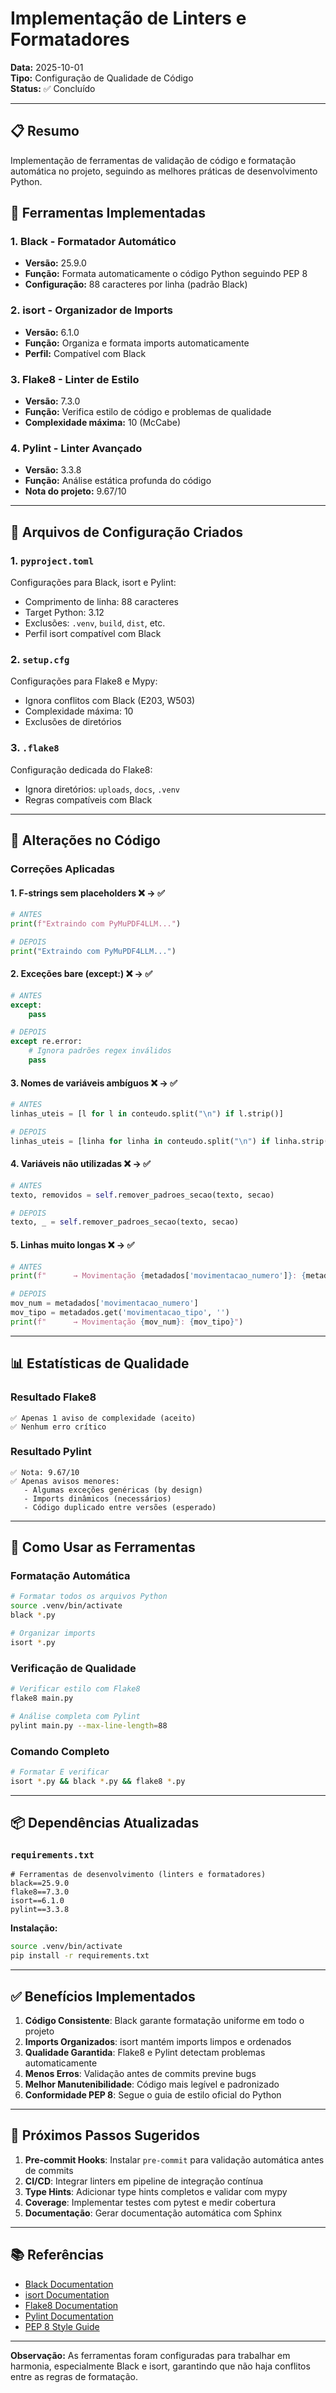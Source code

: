 # Implementação de Linters e Formatadores

**Data:** 2025-10-01  
**Tipo:** Configuração de Qualidade de Código  
**Status:** ✅ Concluído

---

## 📋 Resumo

Implementação de ferramentas de validação de código e formatação automática no projeto, seguindo as melhores práticas de desenvolvimento Python.

## 🔧 Ferramentas Implementadas

### 1. **Black** - Formatador Automático
- **Versão:** 25.9.0
- **Função:** Formata automaticamente o código Python seguindo PEP 8
- **Configuração:** 88 caracteres por linha (padrão Black)

### 2. **isort** - Organizador de Imports
- **Versão:** 6.1.0
- **Função:** Organiza e formata imports automaticamente
- **Perfil:** Compatível com Black

### 3. **Flake8** - Linter de Estilo
- **Versão:** 7.3.0
- **Função:** Verifica estilo de código e problemas de qualidade
- **Complexidade máxima:** 10 (McCabe)

### 4. **Pylint** - Linter Avançado
- **Versão:** 3.3.8
- **Função:** Análise estática profunda do código
- **Nota do projeto:** 9.67/10

---

## 📁 Arquivos de Configuração Criados

### 1. `pyproject.toml`
Configurações para Black, isort e Pylint:
- Comprimento de linha: 88 caracteres
- Target Python: 3.12
- Exclusões: `.venv`, `build`, `dist`, etc.
- Perfil isort compatível com Black

### 2. `setup.cfg`
Configurações para Flake8 e Mypy:
- Ignora conflitos com Black (E203, W503)
- Complexidade máxima: 10
- Exclusões de diretórios

### 3. `.flake8`
Configuração dedicada do Flake8:
- Ignora diretórios: `uploads`, `docs`, `.venv`
- Regras compatíveis com Black

---

## 🔨 Alterações no Código

### Correções Aplicadas

#### 1. **F-strings sem placeholders** ❌ → ✅
```python
# ANTES
print(f"Extraindo com PyMuPDF4LLM...")

# DEPOIS
print("Extraindo com PyMuPDF4LLM...")
```

#### 2. **Exceções bare (except:)** ❌ → ✅
```python
# ANTES
except:
    pass

# DEPOIS
except re.error:
    # Ignora padrões regex inválidos
    pass
```

#### 3. **Nomes de variáveis ambíguos** ❌ → ✅
```python
# ANTES
linhas_uteis = [l for l in conteudo.split("\n") if l.strip()]

# DEPOIS
linhas_uteis = [linha for linha in conteudo.split("\n") if linha.strip()]
```

#### 4. **Variáveis não utilizadas** ❌ → ✅
```python
# ANTES
texto, removidos = self.remover_padroes_secao(texto, secao)

# DEPOIS
texto, _ = self.remover_padroes_secao(texto, secao)
```

#### 5. **Linhas muito longas** ❌ → ✅
```python
# ANTES
print(f"      → Movimentação {metadados['movimentacao_numero']}: {metadados.get('movimentacao_tipo', '')}")

# DEPOIS
mov_num = metadados['movimentacao_numero']
mov_tipo = metadados.get('movimentacao_tipo', '')
print(f"      → Movimentação {mov_num}: {mov_tipo}")
```

---

## 📊 Estatísticas de Qualidade

### Resultado Flake8
```
✅ Apenas 1 aviso de complexidade (aceito)
✅ Nenhum erro crítico
```

### Resultado Pylint
```
✅ Nota: 9.67/10
✅ Apenas avisos menores:
   - Algumas exceções genéricas (by design)
   - Imports dinâmicos (necessários)
   - Código duplicado entre versões (esperado)
```

---

## 🚀 Como Usar as Ferramentas

### Formatação Automática
```bash
# Formatar todos os arquivos Python
source .venv/bin/activate
black *.py

# Organizar imports
isort *.py
```

### Verificação de Qualidade
```bash
# Verificar estilo com Flake8
flake8 main.py

# Análise completa com Pylint
pylint main.py --max-line-length=88
```

### Comando Completo
```bash
# Formatar E verificar
isort *.py && black *.py && flake8 *.py
```

---

## 📦 Dependências Atualizadas

### `requirements.txt`
```
# Ferramentas de desenvolvimento (linters e formatadores)
black==25.9.0
flake8==7.3.0
isort==6.1.0
pylint==3.3.8
```

**Instalação:**
```bash
source .venv/bin/activate
pip install -r requirements.txt
```

---

## ✅ Benefícios Implementados

1. **Código Consistente**: Black garante formatação uniforme em todo o projeto
2. **Imports Organizados**: isort mantém imports limpos e ordenados
3. **Qualidade Garantida**: Flake8 e Pylint detectam problemas automaticamente
4. **Menos Erros**: Validação antes de commits previne bugs
5. **Melhor Manutenibilidade**: Código mais legível e padronizado
6. **Conformidade PEP 8**: Segue o guia de estilo oficial do Python

---

## 🔄 Próximos Passos Sugeridos

1. **Pre-commit Hooks**: Instalar `pre-commit` para validação automática antes de commits
2. **CI/CD**: Integrar linters em pipeline de integração contínua
3. **Type Hints**: Adicionar type hints completos e validar com mypy
4. **Coverage**: Implementar testes com pytest e medir cobertura
5. **Documentação**: Gerar documentação automática com Sphinx

---

## 📚 Referências

- [Black Documentation](https://black.readthedocs.io/)
- [isort Documentation](https://pycqa.github.io/isort/)
- [Flake8 Documentation](https://flake8.pycqa.org/)
- [Pylint Documentation](https://pylint.readthedocs.io/)
- [PEP 8 Style Guide](https://peps.python.org/pep-0008/)

---

**Observação:** As ferramentas foram configuradas para trabalhar em harmonia, especialmente Black e isort, garantindo que não haja conflitos entre as regras de formatação.

